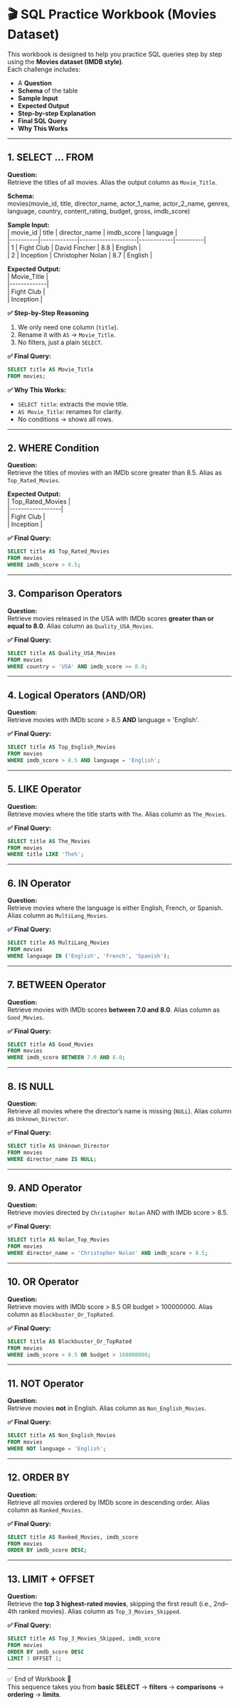 
# 🎬 SQL Practice Workbook (Movies Dataset)

This workbook is designed to help you practice SQL queries step by step using the **Movies dataset (IMDB style)**.  
Each challenge includes:
- A **Question**
- **Schema** of the table
- **Sample Input**
- **Expected Output**
- **Step-by-step Explanation**
- **Final SQL Query**
- **Why This Works**

---

## 1. SELECT … FROM
**Question:**  
Retrieve the titles of all movies. Alias the output column as `Movie_Title`.  

**Schema:**  
movies(movie_id, title, director_name, actor_1_name, actor_2_name, genres, language, country, content_rating, budget, gross, imdb_score)  

**Sample Input:**  
| movie_id | title       | director_name      | imdb_score | language |  
|----------|-------------|--------------------|------------|----------|  
| 1        | Fight Club  | David Fincher      | 8.8        | English  |  
| 2        | Inception   | Christopher Nolan  | 8.7        | English  |  

**Expected Output:**  
| Movie_Title |  
|-------------|  
| Fight Club  |  
| Inception   |  

**✅ Step-by-Step Reasoning**  
1. We only need one column (`title`).  
2. Rename it with `AS` → `Movie_Title`.  
3. No filters, just a plain `SELECT`.  

**✅ Final Query:**  
```sql
SELECT title AS Movie_Title
FROM movies;
```  

**✅ Why This Works:**  
- `SELECT title`: extracts the movie title.  
- `AS Movie_Title`: renames for clarity.  
- No conditions → shows all rows.  

---

## 2. WHERE Condition
**Question:**  
Retrieve the titles of movies with an IMDb score greater than 8.5. Alias as `Top_Rated_Movies`.  

**Expected Output:**  
| Top_Rated_Movies |  
|------------------|  
| Fight Club       |  
| Inception        |  

**✅ Final Query:**  
```sql
SELECT title AS Top_Rated_Movies
FROM movies
WHERE imdb_score > 8.5;
```  

---

## 3. Comparison Operators
**Question:**  
Retrieve movies released in the USA with IMDb scores **greater than or equal to 8.0**. Alias column as `Quality_USA_Movies`.  

**✅ Final Query:**  
```sql
SELECT title AS Quality_USA_Movies
FROM movies
WHERE country = 'USA' AND imdb_score >= 8.0;
```  

---

## 4. Logical Operators (AND/OR)
**Question:**  
Retrieve movies with IMDb score > 8.5 **AND** language = 'English'.  

**✅ Final Query:**  
```sql
SELECT title AS Top_English_Movies
FROM movies
WHERE imdb_score > 8.5 AND language = 'English';
```  

---

## 5. LIKE Operator
**Question:**  
Retrieve movies where the title starts with `The`. Alias column as `The_Movies`.  

**✅ Final Query:**  
```sql
SELECT title AS The_Movies
FROM movies
WHERE title LIKE 'The%';
```  

---

## 6. IN Operator
**Question:**  
Retrieve movies where the language is either English, French, or Spanish. Alias column as `MultiLang_Movies`.  

**✅ Final Query:**  
```sql
SELECT title AS MultiLang_Movies
FROM movies
WHERE language IN ('English', 'French', 'Spanish');
```  

---

## 7. BETWEEN Operator
**Question:**  
Retrieve movies with IMDb scores **between 7.0 and 8.0**. Alias column as `Good_Movies`.  

**✅ Final Query:**  
```sql
SELECT title AS Good_Movies
FROM movies
WHERE imdb_score BETWEEN 7.0 AND 8.0;
```  

---

## 8. IS NULL
**Question:**  
Retrieve all movies where the director’s name is missing (`NULL`). Alias column as `Unknown_Director`.  

**✅ Final Query:**  
```sql
SELECT title AS Unknown_Director
FROM movies
WHERE director_name IS NULL;
```  

---

## 9. AND Operator
**Question:**  
Retrieve movies directed by `Christopher Nolan` AND with IMDb score > 8.5.  

**✅ Final Query:**  
```sql
SELECT title AS Nolan_Top_Movies
FROM movies
WHERE director_name = 'Christopher Nolan' AND imdb_score > 8.5;
```  

---

## 10. OR Operator
**Question:**  
Retrieve movies with IMDb score > 8.5 OR budget > 100000000. Alias column as `Blockbuster_Or_TopRated`.  

**✅ Final Query:**  
```sql
SELECT title AS Blockbuster_Or_TopRated
FROM movies
WHERE imdb_score > 8.5 OR budget > 100000000;
```  

---

## 11. NOT Operator
**Question:**  
Retrieve movies **not** in English. Alias column as `Non_English_Movies`.  

**✅ Final Query:**  
```sql
SELECT title AS Non_English_Movies
FROM movies
WHERE NOT language = 'English';
```  

---

## 12. ORDER BY
**Question:**  
Retrieve all movies ordered by IMDb score in descending order. Alias column as `Ranked_Movies`.  

**✅ Final Query:**  
```sql
SELECT title AS Ranked_Movies, imdb_score
FROM movies
ORDER BY imdb_score DESC;
```  

---

## 13. LIMIT + OFFSET
**Question:**  
Retrieve the **top 3 highest-rated movies**, skipping the first result (i.e., 2nd–4th ranked movies). Alias column as `Top_3_Movies_Skipped`.  

**✅ Final Query:**  
```sql
SELECT title AS Top_3_Movies_Skipped, imdb_score
FROM movies
ORDER BY imdb_score DESC
LIMIT 3 OFFSET 1;
```  

---

✅ End of Workbook 🚀  
This sequence takes you from **basic SELECT** → **filters** → **comparisons** → **ordering** → **limits**.  
